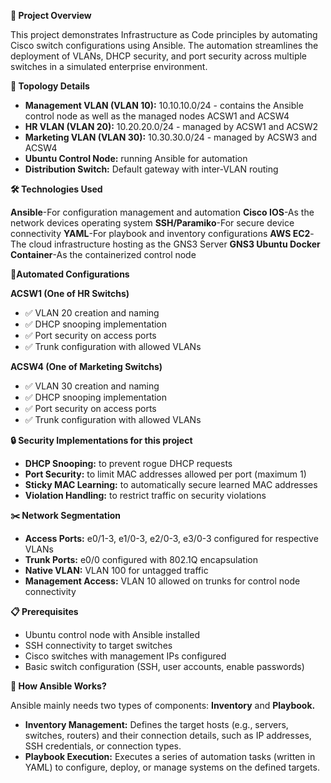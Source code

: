 **📘 Project Overview**

This project demonstrates Infrastructure as Code principles by automating Cisco switch configurations using Ansible. The automation streamlines the deployment of VLANs, DHCP security, and port security across multiple switches in a simulated enterprise environment.

**🧩 Topology Details**

- **Management VLAN (VLAN 10):** 10.10.10.0/24 - contains the Ansible control node as well as the managed nodes ACSW1 and ACSW4
- **HR VLAN (VLAN 20):** 10.20.20.0/24 - managed by ACSW1 and ACSW2
- **Marketing VLAN (VLAN 30):** 10.30.30.0/24 - managed by ACSW3 and ACSW4
- **Ubuntu Control Node:** running Ansible for automation
- **Distribution Switch:** Default gateway with inter-VLAN routing

**🛠️ Technologies Used**

**Ansible**-For configuration management and automation
**Cisco IOS**-As the network devices operating system
**SSH/Paramiko**-For secure device connectivity
**YAML**-For playbook and inventory configurations
**AWS EC2**-The cloud infrastructure hosting as the GNS3 Server
**GNS3 Ubuntu Docker Container**-As the containerized control node

**🔧Automated Configurations**

**ACSW1 (One of HR Switchs)**
- ✅ VLAN 20 creation and naming
- ✅ DHCP snooping implementation
- ✅ Port security on access ports
- ✅ Trunk configuration with allowed VLANs

**ACSW4 (One of Marketing Switchs)**

- ✅ VLAN 30 creation and naming
- ✅ DHCP snooping implementation
- ✅ Port security on access ports
- ✅ Trunk configuration with allowed VLANs

**🔒 Security Implementations for this project**

- **DHCP Snooping:** to prevent rogue DHCP requests
- **Port Security:** to limit MAC addresses allowed per port (maximum 1)
- **Sticky MAC Learning:** to automatically secure learned MAC addresses
- **Violation Handling:** to restrict traffic on security violations

**✂️ Network Segmentation**

- **Access Ports:** e0/1-3, e1/0-3, e2/0-3, e3/0-3 configured for respective VLANs
- **Trunk Ports:** e0/0 configured with 802.1Q encapsulation
- **Native VLAN:** VLAN 100 for untagged traffic
- **Management Access:** VLAN 10 allowed on trunks for control node connectivity

**📋 Prerequisites**

- Ubuntu control node with Ansible installed
- SSH connectivity to target switches
- Cisco switches with management IPs configured
- Basic switch configuration (SSH, user accounts, enable passwords)

**🤔 How Ansible Works?**

Ansible mainly needs two types of components: **Inventory** and **Playbook.**
- **Inventory Management:** Defines the target hosts (e.g., servers, switches, routers) and their connection details, such as IP addresses, SSH credentials, or connection types.
- **Playbook Execution:** Executes a series of automation tasks (written in YAML) to configure, deploy, or manage systems on the defined targets.
